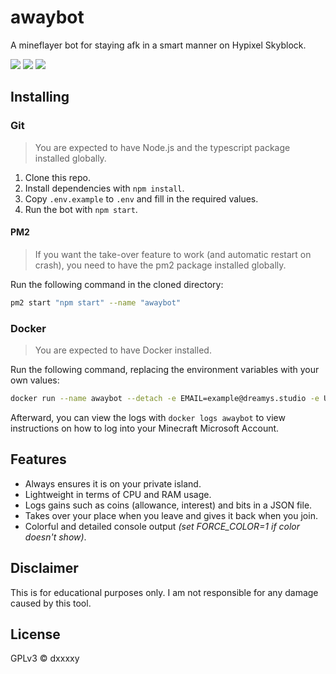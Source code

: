 # awaybot
A mineflayer bot for staying afk in a smart manner on Hypixel Skyblock.

![](https://img.shields.io/docker/image-size/dxxxxy/awaybot/latest?style=for-the-badge&color=9cf&logo=docker)
![](https://img.shields.io/docker/pulls/dxxxxy/awaybot?style=for-the-badge&color=9cf&logo=docker)
![](https://img.shields.io/docker/stars/dxxxxy/awaybot?style=for-the-badge&color=9cf&logo=docker)

## Installing

### Git
> You are expected to have Node.js and the typescript package installed globally.
1. Clone this repo.
2. Install dependencies with `npm install`.
3. Copy `.env.example` to `.env` and fill in the required values.
4. Run the bot with `npm start`.

#### PM2
> If you want the take-over feature to work (and automatic restart on crash), you need to have the pm2 package installed globally.

Run the following command in the cloned directory:
```bash
pm2 start "npm start" --name "awaybot"
```

### Docker 
> You are expected to have Docker installed.

Run the following command, replacing the environment variables with your own values:
```bash
docker run --name awaybot --detach -e EMAIL=example@dreamys.studio -e UUID=xxxxxxxxxxxxxxxxxxxxxxxxxxxxxxxx -e API_KEY=xxxxxxxx-xxxx-xxxx-xxxx-xxxxxxxxxxxx dxxxxy/awaybot
```

Afterward, you can view the logs with `docker logs awaybot` to view instructions on how to log into your Minecraft Microsoft Account.

## Features
- Always ensures it is on your private island.
- Lightweight in terms of CPU and RAM usage.
- Logs gains such as coins (allowance, interest) and bits in a JSON file.
- Takes over your place when you leave and gives it back when you join.
- Colorful and detailed console output *(set FORCE_COLOR=1 if color doesn't show)*.

## Disclaimer
This is for educational purposes only. I am not responsible for any damage caused by this tool.

## License
GPLv3 © dxxxxy